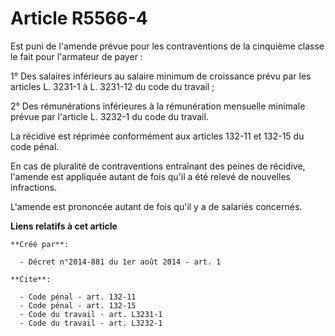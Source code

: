 # Article R5566-4

Est puni de l'amende prévue pour les contraventions de la cinquième classe le fait pour l'armateur de payer : 

1° Des salaires inférieurs au salaire minimum de croissance prévu par les articles L. 3231-1 à L. 3231-12 du code du
travail ; 

2° Des rémunérations inférieures à la rémunération mensuelle minimale prévue par l'article L. 3232-1 du code du travail. 

La récidive est réprimée conformément aux articles 132-11 et 132-15 du code pénal. 

En cas de pluralité de contraventions entraînant des peines de récidive, l'amende est appliquée autant de fois qu'il a été
relevé de nouvelles infractions. 

L'amende est prononcée autant de fois qu'il y a de salariés concernés.

**Liens relatifs à cet article**

	**Créé par**:

	  - Décret n°2014-881 du 1er août 2014 - art. 1

	**Cite**:

	  - Code pénal - art. 132-11
	  - Code pénal - art. 132-15
	  - Code du travail - art. L3231-1
	  - Code du travail - art. L3232-1
